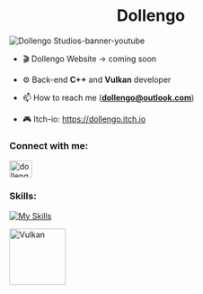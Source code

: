 <!-- <h1 align="center">Hi 👋, I'm Tarcísio, aka Dollengo</h1>
<h3 align="center">A begginer back-end developer from Brazil</h3>

<p align="left">
    <img src="https://komarev.com/ghpvc/?username=dollengo&label=Views&color=0e75b6&style=flat-square" alt="dollengo" />
</p>

[![trophy](https://github-profile-trophy.vercel.app/?username=dollengo&theme=gruvbox)](https://github.com/dollengo)

*****
-->
<!-- <a href="https://ko-fi.com/dollengo">
    <img src="https://img.shields.io/badge/sponsor-30363D?style=for-the-badge&logo=GitHub-Sponsors&logoColor=#white" />
-->

<h1 align="center"> Dollengo </h1>

<!--![Dollengo Studios](https://github.com/user-attachments/assets/680b3609-47e9-4dc1-924f-b844d558eb1b) -->
![Dollengo Studios-banner-youtube](https://github.com/user-attachments/assets/0a9f40bd-7a8a-476c-884d-8881a390281a)


- 🎬 Dollengo Website -> coming soon

- ⚙️ Back-end **C++** and **Vulkan** developer

- 📫 How to reach me (**dollengo@outlook.com**)

- 🎮 Itch-io: https://dollengo.itch.io


<h3 align="left">Connect with me:</h3>
<p align="left">
<a href="https://dev.to/dollengo" target="blank"><img align="center" src="https://skillicons.dev/icons?i=devto" alt="dollengo" height="30" width="40" /></a>
</p>

<h3 align="left">Skills:</h3>

[![My Skills](https://skillicons.dev/icons?i=c,cpp,python,linux,blender,bash,cmake,git,github,godot,unity&perline=4)](https://skillicons.dev)


<img src="https://github.com/user-attachments/assets/35f1eda8-1aea-4c93-bba0-a4a2d13b7ca5" alt="Vulkan" width="100"/>
